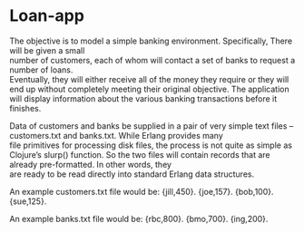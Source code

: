 # Loan-app
The	objective	is	to	model	a	simple	banking	environment.	Specifically,	There will	be	given	a	small	
number	of	customers,	each	of	whom will	contact	a	set	of	banks	to	request	a	number	of	loans.	
Eventually,	they	will	either	receive	all	of	the	money	they	require or	they	will	end	up	without	
completely	meeting	their	original	objective.	The	application	will	display	information	about	the	
various	banking	transactions	before	it	finishes.


Data	of	customers	and	banks	be supplied	in	a	pair	of	very	simple	text	files	– customers.txt and	banks.txt.	While	Erlang	provides	many	
file	primitives	for	processing disk	files,	the	process is	not	quite	as	simple	as	Clojure’s	slurp()	
function.	So	the	two	files	will contain	records	that	are	already	pre-formatted.	In	other	words,	they	
are ready	to	be	read	directly into	standard	Erlang	data	structures.	

An example	customers.txt file	would	be:
{jill,450}.
{joe,157}.
{bob,100}.
{sue,125}.

An	example	banks.txt file	would	be:
{rbc,800}.
{bmo,700}.
{ing,200}.
